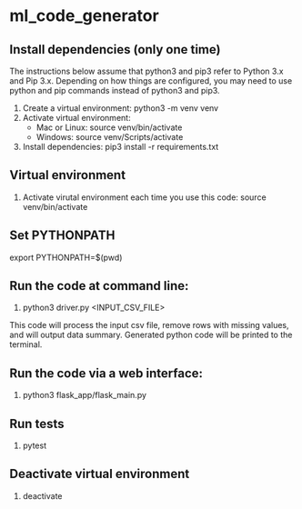 # ml_code_generator

## Install dependencies (only one time)
The instructions below assume that python3 and pip3 refer to Python 3.x and Pip 3.x. Depending on how things are configured, you may need to use python and pip commands instead of python3 and pip3.
1. Create a virtual environment: python3 -m venv venv
2. Activate virtual environment: 
   * Mac or Linux: source venv/bin/activate
   * Windows: source venv/Scripts/activate
3. Install dependencies: pip3 install -r requirements.txt

## Virtual environment
1. Activate virutal environment each time you use this code: source venv/bin/activate

## Set PYTHONPATH
export PYTHONPATH=$(pwd)

## Run the code at command line:
1. python3 driver.py <INPUT_CSV_FILE>

This code will process the input csv file, remove rows with missing values, and will output
data summary. Generated python code will be printed to the terminal.

## Run the code via a web interface:
1. python3 flask_app/flask_main.py

## Run tests
1. pytest

## Deactivate virtual environment
1. deactivate

